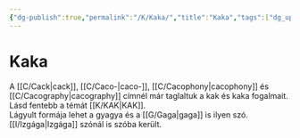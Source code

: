 ```yaml
---
{"dg-publish":true,"permalink":"/K/Kaka/","title":"Kaka","tags":["dg_uploaded"],"created":"2023-11-01T05:28","updated":"2023-11-02T03:40"}
---
```



# Kaka

A [[C/Cack\|cack]], [[C/Caco-\|caco-]], [[C/Cacophony\|cacophony]] és [[C/Cacography\|cacography]] címnél már taglaltuk a kak és kaka fogalmait. Lásd fentebb a témát [[K/KAK\|KAK]].  
Lágyult formája lehet a gyagya és a [[G/Gaga\|gaga]] is ilyen szó. [[I/Izgága\|Izgága]] szónál is szóba került.  